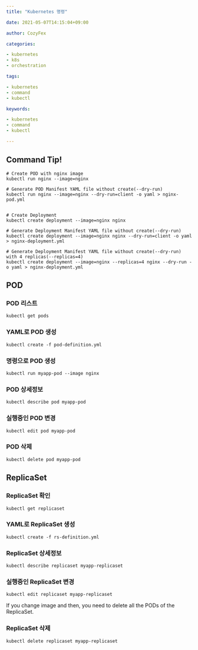 ```yaml
---
title: "Kubernetes 명령"

date: 2021-05-07T14:15:04+09:00

author: CozyFex

categories:

- kubernetes
- k8s
- orchestration

tags:

- kubernetes
- command
- kubectl

keywords:

- kubernetes
- command
- kubectl

---
```


## Command Tip!

```shell
# Create POD with nginx image
kubectl run nginx --image=nginx

# Generate POD Manifest YAML file without create(--dry-run)
kubectl run nginx --image=nginx --dry-run=client -o yaml > nginx-pod.yml


# Create Deployment
kubectl create deployment --image=nginx nginx

# Generate Deployment Manifest YAML file without create(--dry-run)
kubectl create deployment --image=nginx nginx --dry-run=client -o yaml > nginx-deployment.yml

# Generate Deployment Manifest YAML file without create(--dry-run) with 4 replicas(--replicas=4)
kubectl create deployment --image=nginx --replicas=4 nginx --dry-run -o yaml > nginx-deployment.yml
```

## POD

### POD 리스트

```shell
kubectl get pods
```

### YAML로 POD 생성

```shell
kubectl create -f pod-definition.yml
```

### 명령으로 POD 생성

```shell
kubectl run myapp-pod --image nginx
```

### POD 상세정보

```shell
kubectl describe pod myapp-pod
```

### 실행중인 POD 변경

```shell
kubectl edit pod myapp-pod
```

### POD 삭제

```shell
kubectl delete pod myapp-pod
```

## ReplicaSet

### ReplicaSet 확인

```shell
kubectl get replicaset
```

### YAML로 ReplicaSet 생성

```shell
kubectl create -f rs-definition.yml
```

### ReplicaSet 상세정보

```shell
kubectl describe replicaset myapp-replicaset
```

### 실행중인 ReplicaSet 변경

```shell
kubectl edit replicaset myapp-replicaset
```

If you change image and then, you need to delete all the PODs of the ReplicaSet.

### ReplicaSet 삭제

```shell
kubectl delete replicaset myapp-replicaset
```




